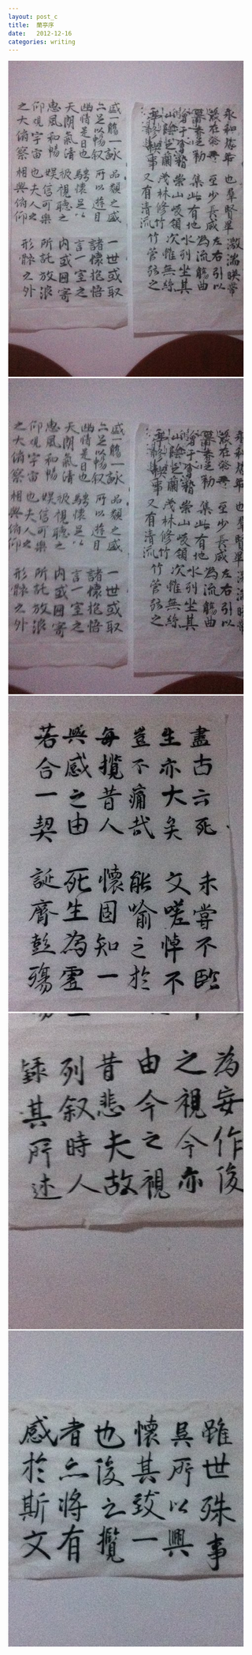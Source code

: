 ```yaml
---
layout: post_c
title:  蘭亭序
date:   2012-12-16  
categories: writing
---
```



![](/img/兰亭序/兰亭序1.jpg)
![](/img/兰亭序/兰亭序2.jpg)
![](/img/兰亭序/兰亭序3.jpg)
![](/img/兰亭序/兰亭序4.jpg)
![](/img/兰亭序/兰亭序5.jpg)

